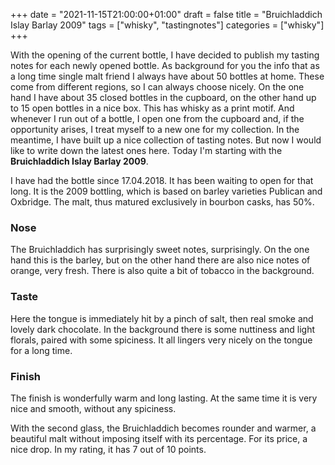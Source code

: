 +++
date = "2021-11-15T21:00:00+01:00"
draft = false
title = "Bruichladdich Islay Barlay 2009"
tags = ["whisky", "tastingnotes"]
categories = ["whisky"]
+++

With the opening of the current bottle, I have decided to publish my tasting notes for each newly opened bottle. As background for you the info that as a long time single malt friend I always have about 50 bottles at home. These come from different regions, so I can always choose nicely. On the one hand I have about 35 closed bottles in the cupboard, on the other hand up to 15 open bottles in a nice box. This has whisky as a print motif. And whenever I run out of a bottle, I open one from the cupboard and, if the opportunity arises, I treat myself to a new one for my collection. In the meantime, I have built up a nice collection of tasting notes. But now I would like to write down the latest ones here. Today I'm starting with the **Bruichladdich Islay Barlay 2009**.

I have had the bottle since 17.04.2018. It has been waiting to open for that long. It is the 2009 bottling, which is based on barley varieties Publican and Oxbridge. The malt, thus matured exclusively in bourbon casks, has 50%.

### Nose

The Bruichladdich has surprisingly sweet notes, surprisingly.  On the one hand this is the barley, but on the other hand there are also nice notes of orange, very fresh. There is also quite a bit of tobacco in the background.

### Taste

Here the tongue is immediately hit by a pinch of salt, then real smoke and lovely dark chocolate. In the background there is some nuttiness and light florals, paired with some spiciness. It all lingers very nicely on the tongue for a long time.

### Finish

The finish is wonderfully warm and long lasting. At the same time it is very nice and smooth, without any spiciness.

With the second glass, the Bruichladdich becomes rounder and warmer, a beautiful malt without imposing itself with its percentage. For its price, a nice drop. In my rating, it has 7 out of 10 points.
